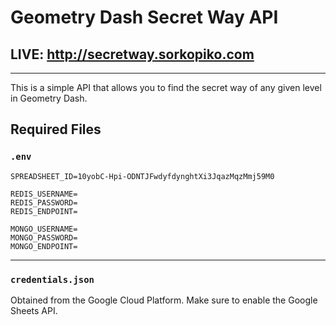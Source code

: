 # Geometry Dash Secret Way API
## LIVE: http://secretway.sorkopiko.com
---
This is a simple API that allows you to find the secret way of any given level in Geometry Dash.
## Required Files

### `.env`

```.dotenv
SPREADSHEET_ID=10yobC-Hpi-ODNTJFwdyfdynghtXi3JqazMqzMmj59M0

REDIS_USERNAME=
REDIS_PASSWORD=
REDIS_ENDPOINT=

MONGO_USERNAME=
MONGO_PASSWORD=
MONGO_ENDPOINT=
```
---
### `credentials.json`

Obtained from the Google Cloud Platform. Make sure to enable the Google Sheets API.